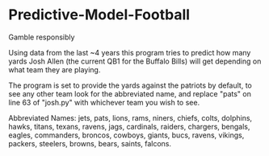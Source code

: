 ﻿# Predictive-Model-Football
  Gamble responsibly
  
  Using data from the last ~4 years this program tries to predict how many yards Josh Allen (the current QB1 for the Buffalo Bills) will get 
  depending on what team they are playing.
  
  The program is set to provide the yards against the patriots by default, to see any other team look 
  for the abbreviated name, and replace "pats" on line 63 of "josh.py" with whichever team you wish to see. 

  Abbreviated Names:
    jets, pats, lions, rams, niners, chiefs, colts, dolphins, hawks, titans, texans, ravens, jags, cardinals, raiders, chargers, bengals, 
    eagles, commanders, broncos, cowboys, giants, bucs, ravens, vikings, packers, steelers, browns, bears, saints, falcons.

  

